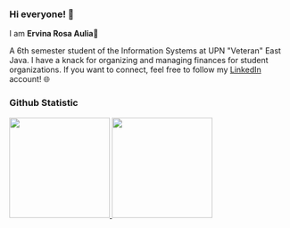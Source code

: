 ### Hi everyone! 👋

<!--
**ervinarosaa/ervinarosaa** is a ✨ _special_ ✨ repository because its `README.md` (this file) appears on your GitHub profile.

Here are some ideas to get you started:

- 🔭 I’m currently working on ...
- 🌱 I’m currently learning ...
- 👯 I’m looking to collaborate on ...
- 🤔 I’m looking for help with ...
- 💬 Ask me about ...
- 📫 How to reach me: ...
- 😄 Pronouns: ...
- ⚡ Fun fact: ...
-->

I am **Ervina Rosa Aulia**🌸

A 6th semester student of the Information Systems at UPN "Veteran" East Java. I have a knack for organizing and managing finances for student organizations. If you want to connect, feel free to follow my [LinkedIn](https://www.linkedin.com/in/ervinarosaaulia/) account! 🌐

### Github Statistic
<p align="left">
<a href="https://github.com/ervinarosaa">
  <img height="180em" src="https://github-readme-stats-eight-theta.vercel.app/api?username=ervinarosaa&show_icons=true&theme=algolia&include_all_commits=true&count_private=true"/>
  <img height="180em" src="https://github-readme-stats-eight-theta.vercel.app/api/top-langs/?username=ervinarosaa&layout=compact&layout=compact&theme=algolia"/>
</a>
</p>
